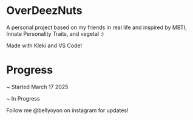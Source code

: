 # OverDeezNuts
A personal project based on my friends in real life and inspired by MBTI, Innate Personality Traits, and vegetal :)

Made with Kleki and VS Code!


# Progress
~ Started March 17 2025

~ In Progress


Follow me @bellyoyon on instagram for updates!
